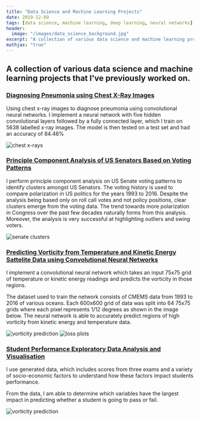 ```yaml
---
title: "Data Science and Machine Learning Projects"
date: 2019-12-09
tags: [data science, machine learning, deep learning, neural networks]
header:
  image: "/images/data_science_background.jpg"
excerpt: "A collection of various data science and machine learning projects that I’ve previously worked on."
mathjax: "true"
---
```



## A collection of various data science and machine learning projects that I've previously worked on.

### [Diagnosing Pneumonia using Chest X-Ray Images](https://nbviewer.jupyter.org/github/moe9195/Machine-Learning-Projects/blob/master/chest_xray.ipynb)

Using chest x-ray images to diagnose pneumonia using convolutional neural networks. I implement a neural network with five hidden convolutional layers followed by a fully connected layer, which I train on 5638 labelled x-ray images. The model is then tested on a test set and had an accuracy of 84.48% 


<img src="{{ https://www.kaggle.com/paultimothymooney/chest-xray-pneumonia }}{{ https://www.kaggle.com/paultimothymooney/chest-xray-pneumonia }}/images/xray.png" alt="chest x-rays">

### [Principle Component Analysis of US Senators Based on Voting Patterns](https://nbviewer.jupyter.org/github/moe9195/Machine-Learning-Projects/blob/master/US_Senate.ipynb)

I perform principle component analysis on US Senate voting patterns to identify clusters amongst US Senators. The voting history is used to compare polarization in US politics for the years 1993 to 2016. Despite the analysis being based only on roll call votes and not policy positions, clear clusters emerge from the voting data. The trend towards more polarization in Congress over the past few decades naturally forms from this analysis. Moreover, the analysis is very successful at highlighting outliers and swing voters.

 <img src="{{ site.url }}{{ site.baseurl }}/images/senate_clusters.jpg" alt="senate clusters">

### [Predicting Vorticity from Temperature and Kinetic Energy Sattelite Data using Convolutional Neural Networks](https://nbviewer.jupyter.org/github/moe9195/OceanData/blob/master/report.ipynb)

I implement a convolutional neural network which takes an input 75x75 grid of temperature or kinetic energy readings and predicts the vorticity in those regions.

The dataset used to train the network consists of CMEMS data from 1993 to 2016 of various oceans. Each 600x600 grid of data was split into 64 75x75 grids where each pixel represents 1/12 degrees as shown in the image below. The neural network is able to accurately predict regions of high vorticity from kinetic energy and temperature data.


 <img src="{{ site.url }}{{ site.baseurl }}/images/vorticity.jpg" alt="vorticity prediction">
 <img src="{{ site.url }}{{ site.baseurl }}/images/ocean_loss.jpg" alt="loss plots">
 
 ### [Student Performance Exploratory Data Analysis and Visualisation](https://nbviewer.jupyter.org/github/moe9195/Machine-Learning-Projects/blob/master/exam_performance.ipynb)
 
I use generated data, which includes scores from three exams and a variety of socio-economic factors to understand how these factors impact students performance.  

From the data, I am able to determine which variables have the largest impact in predicting whether a student is going to pass or fail.

 <img src="{{ site.url }}{{ site.baseurl }}/images/exams.png" alt="vorticity prediction">

